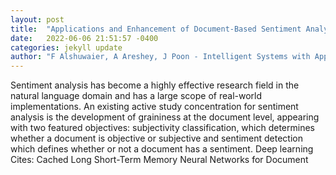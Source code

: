 ```yaml
---
layout: post
title:  "Applications and Enhancement of Document-Based Sentiment Analysis in Deep learning Methods: Systematic Literature Review"
date:   2022-06-06 21:51:57 -0400
categories: jekyll update
author: "F Alshuwaier, A Areshey, J Poon - Intelligent Systems with Applications, 2022"
---
```

Sentiment analysis has become a highly effective research field in the natural language domain and has a large scope of real-world implementations. An existing active study concentration for sentiment analysis is the development of graininess at the document level, appearing with two featured objectives: subjectivity classification, which determines whether a document is objective or subjective and sentiment detection which defines whether or not a document has a sentiment. Deep learning 
Cites: Cached Long Short-Term Memory Neural Networks for Document
